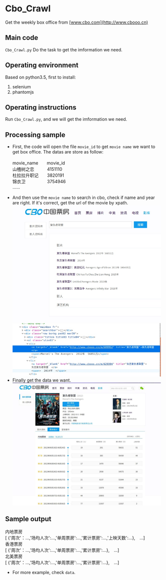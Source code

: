 # Cbo_Crawl
Get the weekly box office from [www.cbo.com](http://www.cbooo.cn)<br>
## Main code
`Cbo_Crawl.py`
Do the task to get the imformation we need.<br>
## Operating environment
Based on python3.5, first to install:<br>
1. selenium<br>
2. phantomjs<br>
## Operating instructions
Run `Cbo_Crawl.py`, and we will get the imformation we need.<br>
## Processing sample
* First, the code will open the file `movie_id` to get `movie name` we want to get box office. The datas are store as follow:<br><br>
movie_name　　movie_id<br>
山楂树之恋　　　4151110<br>
杜拉拉升职记　　3820191<br>
锦衣卫　　　　　3754946<br>
......<br><br>
* And then use the `movie name` to search in cbo, check if name and year are right. If it's correct, get the url of the movie by xpath.
![](https://github.com/Czt1998/Cbo_Crawl/blob/master/pic/search)
![](https://github.com/Czt1998/Cbo_Crawl/blob/master/pic/url)
* Finally get the data we want.
![](https://github.com/Czt1998/Cbo_Crawl/blob/master/pic/data)
## Sample output
内地票房<br>
[ {'周次'：...,'场均人次':...,'单周票房':...,'累计票房':...,'上映天数':...},　...]<br>
香港票房<br>
[ {'周次'：...,'场均人次':...,'单周票房':...,'累计票房':...},　...]<br>
北美票房<br>
[ {'周次'：...,'场均人次':...,'单周票房':...,'累计票房':...},　...]<br>

* For more example, check `data`.
